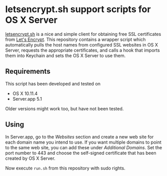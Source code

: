 # letsencrypt.sh support scripts for OS X Server

[letsencrypt.sh](https://github.com/lukas2511/letsencrypt.sh) is a nice and simple client for obtaining free SSL certificates from [Let's Encrypt](https://letsencrypt.org).
This repository contains a wrapper script which automatically pulls the host names from configured SSL websites in OS X Server, requests the appropriate certificates, and calls a hook that imports them into Keychain and sets the OS X Server to use them.

## Requirements
This script has been developed and tested on
- OS X 10.11.4
- Server.app 5.1

Older versions might work too, but have not been tested.

## Using
In Server.app, go to the _Websites_ section and create a new web site for each domain name you intend to use.
If you want multiple domains to point to the same web site, you can add these under _Additional Domains_.
Set the port number to 443 and choose the self-signed certificate that has been created by OS X Server.

Now execute `run.sh` from this repository with sudo rights.
